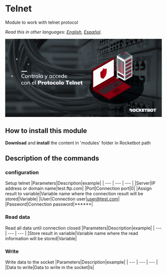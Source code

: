 # Telnet
  
Module to work with telnet protocol  

*Read this in other languages: [English](Manual_Telnet.md), [Español](Manual_Telnet.es.md).*
  
![banner](imgs/Banner_telnet.png)
## How to install this module
  
__Download__ and __install__ the content in 'modules' folder in Rocketbot path  



## Description of the commands

### configuration
  
Setup telnet
|Parameters|Description|example|
| --- | --- | --- |
|Server|IP address or domain name|test.ftp.com|
|Port|Connection port|0|
|Assign result to variable|Variable name where the connection result will be stored|Variable|
|User|Connection user|user@test.com|
|Password|Connection password|******|

### Read data
  
Read all data until connection closed
|Parameters|Description|example|
| --- | --- | --- |
|Store result in variable|Variable name where the read information will be stored|Variable|

### Write
  
Write data to the socket
|Parameters|Description|example|
| --- | --- | --- |
|Data to write|Data to write in the socket|ls|
